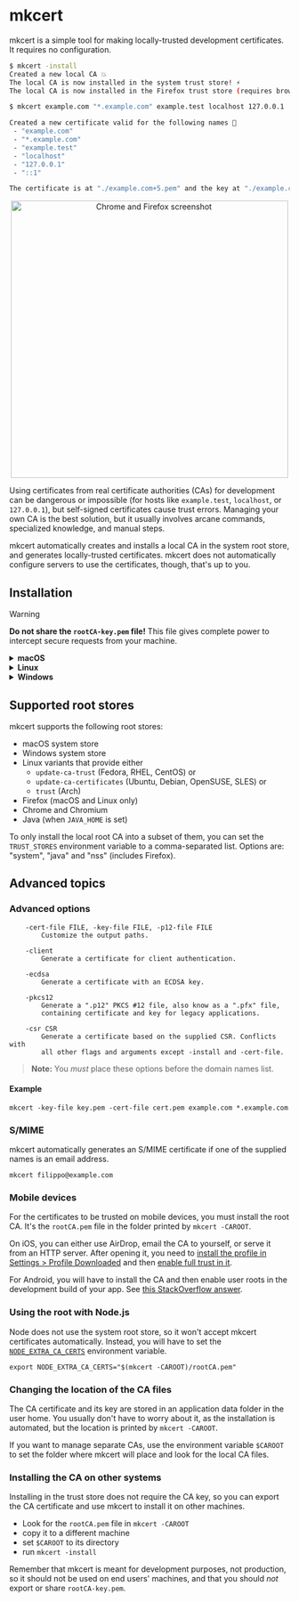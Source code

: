 # mkcert

mkcert is a simple tool for making locally-trusted development certificates. It requires no configuration.

```sh
$ mkcert -install
Created a new local CA 💥
The local CA is now installed in the system trust store! ⚡️
The local CA is now installed in the Firefox trust store (requires browser restart)! 🦊

$ mkcert example.com "*.example.com" example.test localhost 127.0.0.1 ::1

Created a new certificate valid for the following names 📜
 - "example.com"
 - "*.example.com"
 - "example.test"
 - "localhost"
 - "127.0.0.1"
 - "::1"

The certificate is at "./example.com+5.pem" and the key at "./example.com+5-key.pem" ✅
```

<p align="center"><img width="498" alt="Chrome and Firefox screenshot" src="https://user-images.githubusercontent.com/1225294/51066373-96d4aa80-15be-11e9-91e2-f4e44a3a4458.png"></p>

Using certificates from real certificate authorities (CAs) for development can be dangerous or impossible (for hosts like `example.test`, `localhost`, or `127.0.0.1`), but self-signed certificates cause trust errors. Managing your own CA is the best solution, but it usually involves arcane commands, specialized knowledge, and manual steps.

mkcert automatically creates and installs a local CA in the system root store, and generates locally-trusted certificates. mkcert does not automatically configure servers to use the certificates, though, that's up to you.

## Installation

> [!WARNING]
> **Do not share the `rootCA-key.pem` file!** This file gives complete power to intercept secure requests from your machine.

<details>
<summary><b>macOS</b></summary>

<details>
<summary>Homebrew</summary>

See [Homebrew](https://brew.sh/).

```sh
brew install mkcert
# If you use Firefox:
brew install nss
```
</details>

<details>
<summary>MacPorts</summary>

See [MacPorts](https://www.macports.org).

```sh
sudo port selfupdate
sudo port install mkcert
# If you use Firefox:
sudo port install nss
```
</details>

</details>

<details>
<summary><b>Linux</b></summary>

<details>
<summary>APT (Debian, Ubuntu, ...)</summary>

First, install `certutil`:

```sh
sudo apt install libnss3-tools
```

Then, install `mkcert`:

```sh
sudo apt install mkcert 
```
</details>

<details>
<summary>pacman (Arch, ...)</summary>

First, install `certutil`:

```sh
sudo pacman -S nss
```

Then, install `mkcert`:

```sh
sudo pacman -Syu mkcert
```
</details>

<details>
<summary>Yum (Fedora, ...)</summary>

First, install `certutil`:

```sh
sudo yum install nss-tools
```

Then, follow the [alternative steps below](#linux-alternative).
</details>

<details>
<summary>Zypper (openSUSE, ...)</summary>

First, install `certutil`:

```sh
sudo zypper install mozilla-nss-tools
```

Then, follow the [alternative steps below](#linux-alternative).
</details>

#### Linux (Alternative)

<details>
<summary>Homebrew on Linux</summary>

See [Homebrew on Linux](https://docs.brew.sh/Homebrew-on-Linux).

```sh
brew install mkcert
```
</details>

<details>
<summary>Build from source (requires Go 1.13+)</summary>

```sh
git clone https://github.com/FiloSottile/mkcert
cd mkcert
go build -ldflags "-X main.Version=$(git describe --tags)"
```
</details>

<details>
<summary>Use pre-built binaries</summary>

See [pre-built binaries](https://github.com/FiloSottile/mkcert/releases).

```sh
curl -JLO "https://dl.filippo.io/mkcert/latest?for=linux/amd64"
chmod +x mkcert-v*-linux-amd64
sudo cp mkcert-v*-linux-amd64 /usr/local/bin/mkcert
```
</details>

</details>

<details>
<summary><b>Windows</b></summary>

<details>
<summary>Chocolatey</summary>

See [Chocolatey](https://chocolatey.org).

```sh
choco install mkcert
```
</details>

<details>
<summary>Scoop</summary>

See [Scoop](https://scoop.sh/).

```sh
scoop bucket add extras
scoop install mkcert
```
</details>

#### Windows (Alternative)

<details>
<summary>Build from source (requires Go 1.10+)</summary>

```sh
<not documented yet>
```
</details>

<details>
<summary>Use pre-built binaries</summary>

See [pre-built binaries](https://github.com/FiloSottile/mkcert/releases).
</details>

If you're encountering permission problems, try running `mkcert` as an Administrator.

</details>

## Supported root stores

mkcert supports the following root stores:

* macOS system store
* Windows system store
* Linux variants that provide either
    * `update-ca-trust` (Fedora, RHEL, CentOS) or
    * `update-ca-certificates` (Ubuntu, Debian, OpenSUSE, SLES) or
    * `trust` (Arch)
* Firefox (macOS and Linux only)
* Chrome and Chromium
* Java (when `JAVA_HOME` is set)

To only install the local root CA into a subset of them, you can set the `TRUST_STORES` environment variable to a comma-separated list. Options are: "system", "java" and "nss" (includes Firefox).

## Advanced topics

### Advanced options

```
	-cert-file FILE, -key-file FILE, -p12-file FILE
	    Customize the output paths.

	-client
	    Generate a certificate for client authentication.

	-ecdsa
	    Generate a certificate with an ECDSA key.

	-pkcs12
	    Generate a ".p12" PKCS #12 file, also know as a ".pfx" file,
	    containing certificate and key for legacy applications.

	-csr CSR
	    Generate a certificate based on the supplied CSR. Conflicts with
	    all other flags and arguments except -install and -cert-file.
```

> **Note:** You _must_ place these options before the domain names list.

#### Example

```
mkcert -key-file key.pem -cert-file cert.pem example.com *.example.com
```

### S/MIME

mkcert automatically generates an S/MIME certificate if one of the supplied names is an email address.

```
mkcert filippo@example.com
```

### Mobile devices

For the certificates to be trusted on mobile devices, you must install the root CA. It's the `rootCA.pem` file in the folder printed by `mkcert -CAROOT`.

On iOS, you can either use AirDrop, email the CA to yourself, or serve it from an HTTP server. After opening it, you need to [install the profile in Settings > Profile Downloaded](https://github.com/FiloSottile/mkcert/issues/233#issuecomment-690110809) and then [enable full trust in it](https://support.apple.com/en-nz/HT204477).

For Android, you will have to install the CA and then enable user roots in the development build of your app. See [this StackOverflow answer](https://stackoverflow.com/a/22040887/749014).

### Using the root with Node.js

Node does not use the system root store, so it won't accept mkcert certificates automatically. Instead, you will have to set the [`NODE_EXTRA_CA_CERTS`](https://nodejs.org/api/cli.html#cli_node_extra_ca_certs_file) environment variable.

```
export NODE_EXTRA_CA_CERTS="$(mkcert -CAROOT)/rootCA.pem"
```

### Changing the location of the CA files

The CA certificate and its key are stored in an application data folder in the user home. You usually don't have to worry about it, as the installation is automated, but the location is printed by `mkcert -CAROOT`.

If you want to manage separate CAs, use the environment variable `$CAROOT` to set the folder where mkcert will place and look for the local CA files.

### Installing the CA on other systems

Installing in the trust store does not require the CA key, so you can export the CA certificate and use mkcert to install it on other machines.

* Look for the `rootCA.pem` file in `mkcert -CAROOT`
* copy it to a different machine
* set `$CAROOT` to its directory
* run `mkcert -install`

Remember that mkcert is meant for development purposes, not production, so it should not be used on end users' machines, and that you should *not* export or share `rootCA-key.pem`.
